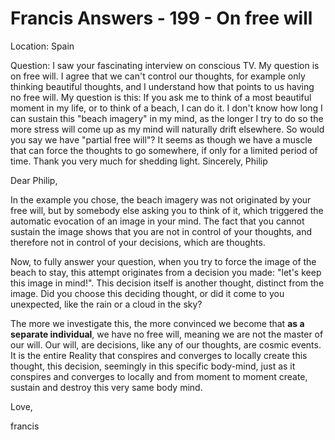 # Francis Answers - 199 - On free will

Location: Spain&nbsp;

Question: I saw your fascinating interview on conscious TV. My question is on free will. I agree that we can't control our thoughts, for example only thinking beautiful thoughts, and I understand how that points to us having no free will. My question is this: If you ask me to think of a most beautiful moment in my life, or to think of a beach, I can do it. I don't know how long I can sustain this &quot;beach imagery&quot; in my mind, as the longer I try to do so the more stress will come up as my mind will naturally drift elsewhere. So would you say we have &quot;partial free will&quot;? It seems as though we have a muscle that can force the thoughts to go somewhere, if only for a limited period of time. Thank you very much for shedding light. Sincerely, Philip

Dear Philip,

In the example you chose, the beach imagery was not originated by your free will, but by somebody else asking you to think of it, which triggered the automatic evocation of an image in your mind. The fact that you cannot sustain the image shows that you are not in control of your thoughts, and therefore not in control of your decisions, which are thoughts.

Now, to fully answer your question, when you try to force the image of the beach to stay, this attempt originates from a decision you made: &quot;let's keep this image in mind!&quot;. This decision itself is another thought, distinct from the image. Did you choose this deciding thought, or did it come to you unexpected, like the rain or a cloud in the sky?

The more we investigate this, the more convinced we become that **as a separate individual**, we have no free will, meaning we are not the master of our will. Our will, are decisions, like any of our thoughts, are cosmic events. It is the entire Reality that conspires and converges to locally create this thought, this decision, seemingly in this specific body-mind, just as it conspires and converges to locally and from moment to moment create, sustain and destroy this very same body mind.

Love,

francis

